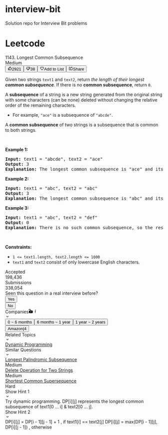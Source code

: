 # interview-bit
Solution repo for Interview Bit problems

# Leetcode

<div class="description__24sA"><div class="css-101rr4k"><div data-cy="question-title" class="css-v3d350">1143. Longest Common Subsequence</div><div class="css-10o4wqw"><div diff="medium" class="css-dcmtd5">Medium</div><button class="btn__r7r7 css-1rdgofi"><svg viewBox="0 0 24 24" width="1em" height="1em" class="icon__1Md2"><path fill-rule="evenodd" d="M7 19v-8H4v8h3zM7 9c0-.55.22-1.05.58-1.41L14.17 1l1.06 1.05c.27.27.44.65.44 1.06l-.03.32L14.69 8H21c1.1 0 2 .9 2 2v2c0 .26-.05.5-.14.73l-3.02 7.05C19.54 20.5 18.83 21 18 21H4a2 2 0 0 1-2-2v-8a2 2 0 0 1 2-2h3zm2 0v10h9l3-7v-2h-9l1.34-5.34L9 9z"></path></svg><span>2921</span></button><button class="btn__r7r7 css-1rdgofi"><svg viewBox="0 0 24 24" width="1em" height="1em" class="icon__1Md2"><path fill-rule="evenodd" d="M17 3v12c0 .55-.22 1.05-.58 1.41L9.83 23l-1.06-1.05c-.27-.27-.44-.65-.44-1.06l.03-.32.95-4.57H3c-1.1 0-2-.9-2-2v-2c0-.26.05-.5.14-.73l3.02-7.05C4.46 3.5 5.17 3 6 3h11zm-2 12V5H6l-3 7v2h9l-1.34 5.34L15 15zm2-2h3V5h-3V3h3a2 2 0 0 1 2 2v8a2 2 0 0 1-2 2h-3v-2z"></path></svg><span>38</span></button><button class="btn__r7r7 css-1rdgofi"><svg viewBox="0 0 24 24" width="1em" height="1em" class="icon__1Md2"><path fill-rule="evenodd" d="M16.5 3c-1.74 0-3.41.81-4.5 2.09C10.91 3.81 9.24 3 7.5 3 4.42 3 2 5.42 2 8.5c0 3.78 3.4 6.86 8.55 11.54L12 21.35l1.45-1.32C18.6 15.36 22 12.28 22 8.5 22 5.42 19.58 3 16.5 3zm-4.4 15.55l-.1.1-.1-.1C7.14 14.24 4 11.39 4 8.5 4 6.5 5.5 5 7.5 5c1.54 0 3.04.99 3.57 2.36h1.87C13.46 5.99 14.96 5 16.5 5c2 0 3.5 1.5 3.5 3.5 0 2.89-3.14 5.74-7.9 10.05z"></path></svg><span>Add to List</span></button><button class="btn__r7r7 css-1rdgofi"><svg viewBox="0 0 24 24" width="1em" height="1em" class="icon__1Md2"><path fill-rule="evenodd" d="M17 5V2l5 5h-9a2 2 0 0 0-2 2v8H9V9a4 4 0 0 1 4-4h4zm3 14V9h2v10a2 2 0 0 1-2 2H4a2 2 0 0 1-2-2V5a2 2 0 0 1 2-2h3v2H4v14h16z"></path></svg><span>Share</span></button></div></div><div class="content__u3I1 question-content__JfgR"><div><p>Given two strings <code>text1</code> and <code>text2</code>, return <em>the length of their longest <strong>common subsequence</strong>. </em>If there is no <strong>common subsequence</strong>, return <code>0</code>.</p>

<p>A <strong>subsequence</strong> of a string is a new string generated from the original string with some characters (can be none) deleted without changing the relative order of the remaining characters.</p>

<ul>
	<li>For example, <code>"ace"</code> is a subsequence of <code>"abcde"</code>.</li>
</ul>

<p>A <strong>common subsequence</strong> of two strings is a subsequence that is common to both strings.</p>

<p>&nbsp;</p>
<p><strong>Example 1:</strong></p>

<pre><strong>Input:</strong> text1 = "abcde", text2 = "ace" 
<strong>Output:</strong> 3  
<strong>Explanation:</strong> The longest common subsequence is "ace" and its length is 3.
</pre>

<p><strong>Example 2:</strong></p>

<pre><strong>Input:</strong> text1 = "abc", text2 = "abc"
<strong>Output:</strong> 3
<strong>Explanation:</strong> The longest common subsequence is "abc" and its length is 3.
</pre>

<p><strong>Example 3:</strong></p>

<pre><strong>Input:</strong> text1 = "abc", text2 = "def"
<strong>Output:</strong> 0
<strong>Explanation:</strong> There is no such common subsequence, so the result is 0.
</pre>

<p>&nbsp;</p>
<p><strong>Constraints:</strong></p>

<ul>
	<li><code>1 &lt;= text1.length, text2.length &lt;= 1000</code></li>
	<li><code>text1</code> and <code>text2</code> consist of only lowercase English characters.</li>
</ul>
</div></div><div style="position: relative;"><div class="css-q9155n"><div class="css-oqu510"><div class="css-y3si18">Accepted</div><div class="css-jkjiwi">198,436</div></div><div class="css-oqu510"><div class="css-y3si18">Submissions</div><div class="css-jkjiwi">338,054</div></div></div><div class="erd_scroll_detection_container erd_scroll_detection_container_animation_active" style="visibility: hidden; display: inline; width: 0px; height: 0px; z-index: -1; overflow: hidden; margin: 0px; padding: 0px;"><div dir="ltr" class="erd_scroll_detection_container" style="position: absolute; flex: 0 0 auto; overflow: hidden; z-index: -1; visibility: hidden; width: 100%; height: 100%; left: 0px; top: 0px;"><div class="erd_scroll_detection_container" style="position: absolute; flex: 0 0 auto; overflow: hidden; z-index: -1; visibility: hidden; inset: -11px -10px -10px -11px;"><div style="position: absolute; flex: 0 0 auto; overflow: scroll; z-index: -1; visibility: hidden; width: 100%; height: 100%;"><div style="position: absolute; left: 0px; top: 0px; width: 1137px; height: 71px;"></div></div><div style="position: absolute; flex: 0 0 auto; overflow: scroll; z-index: -1; visibility: hidden; width: 100%; height: 100%;"><div style="position: absolute; width: 200%; height: 200%;"></div></div></div></div></div></div><div class="header__28Cb"><div class="title__3BS7" data-size="md">Seen this question in a real interview before?</div><div class="btn-wrapper__19Tg"><button class="btn__1z2C btn-xs__3fYh btn-info__3EMF action-btn__DKeo" data-no-border="false"><div class="btn-content-container__2HVS"><span class="btn-content__2V4r">Yes</span></div></button></div><div class="btn-wrapper__19Tg"><button class="btn__1z2C btn-xs__3fYh btn-info__3EMF action-btn__DKeo" data-no-border="false"><div class="btn-content-container__2HVS"><span class="btn-content__2V4r">No</span></div></button></div></div><div class="css-isal7m"><div class="css-blecvm e5i1odf0"><div class="css-1jqueqk"><div class="header__2X5E">Companies<svg viewBox="0 0 1024 1024" width="1em" height="1em" class="icon__1Md2 unlock-icon__zqck"><path fill-rule="evenodd" d="M393.162 246.469c0-80.108-67.427-145.644-151.237-145.644-65.851 0-123.274 40.802-143.597 99.643a50.412 50.412 0 1 1-95.31-32.847C37.36 68.057 133.144 0 241.925 0c138.87 0 252.061 110.04 252.061 246.469v106.417h312.872c83.495 0 151.237 67.742 151.237 151.237v302.474c0 83.495-67.742 151.237-151.237 151.237H201.91A151.237 151.237 0 0 1 50.673 806.597V504.123c0-83.495 67.742-151.237 151.237-151.237h191.252zM493.75 557.686a78.77 78.77 0 1 0 0 157.539 78.77 78.77 0 0 0 0-157.539z"></path></svg><svg viewBox="0 0 24 24" width="1em" height="1em" class="icon__1Md2 info-icon__2U30"><path fill-rule="evenodd" d="M13.91 3.5c.436.031.795.187 1.075.468.28.28.421.63.421 1.052 0 .42-.14.771-.42 1.052-.281.28-.64.42-1.076.42-.437 0-.795-.14-1.076-.42-.28-.28-.42-.631-.42-1.052 0-.421.14-.772.42-1.052.28-.281.64-.437 1.076-.468zm-.374 4.77c.56 0 .85.233.865.7.015.468-.024.874-.117 1.217l-1.17 4.395c-.404 1.465-.576 2.385-.514 2.759.125.25.398.25.819 0 .42-.25.818-.5 1.192-.748l.047-.047c.062 0 .125.03.187.093l.187.328c.031.062 0 .124-.094.187L12.6 18.79c-.405.28-.966.507-1.683.678-.717.172-1.029-.35-.935-1.566.561-2.681 1.036-4.684 1.426-6.009.39-1.325.101-1.675-.865-1.052l-1.075.702c-.094.062-.156.085-.187.07-.032-.016-.078-.102-.14-.257L9 11.122c0-.031.047-.094.14-.187.094-.094.678-.522 1.754-1.286 1.075-.764 1.956-1.224 2.642-1.38z"></path></svg></div></div><svg viewBox="0 0 24 24" width="1em" height="1em" class="icon__1Md2 css-1ehpd12"><path fill-rule="evenodd" d="M16.59 8.59L12 13.17 7.41 8.59 6 10l6 6 6-6z"></path></svg></div><div class="css-1hky5w4"><span class="time-period-button-group__2HTV"><button class="time-period-button__3neY selected__1jx3">0 ~ 6 months</button><button class="time-period-button__3neY">6 months ~ 1 year</button><button class="time-period-button__3neY">1 year ~ 2 years</button></span><div class="company-tag-wrapper__1rBy"><a href="/company/amazon"><button class="btn__1z2C btn-xs__3fYh tag-btn__3sGH company-tag__23z7" data-no-border="false"><div class="btn-content-container__2HVS"><span class="btn-content__2V4r">Amazon</span><span class="separator__2KJB">|</span><span>4</span></div></button></a></div></div></div><div class="css-isal7m"><div class="css-blecvm e5i1odf0"><div class="css-1jqueqk"><div class="header__2RZv">Related Topics</div></div><svg viewBox="0 0 24 24" width="1em" height="1em" class="icon__1Md2 css-1ehpd12"><path fill-rule="evenodd" d="M16.59 8.59L12 13.17 7.41 8.59 6 10l6 6 6-6z"></path></svg></div><div class="css-1hky5w4"><a class="topic-tag__1jni" href="/tag/dynamic-programming/"><span data-size="xs" class="tag__24Rd">Dynamic Programming</span></a></div></div><div class="css-isal7m"><div class="css-blecvm e5i1odf0"><div class="css-1jqueqk"><div class="header__qVrK">Similar Questions</div></div><svg viewBox="0 0 24 24" width="1em" height="1em" class="icon__1Md2 css-1ehpd12"><path fill-rule="evenodd" d="M16.59 8.59L12 13.17 7.41 8.59 6 10l6 6 6-6z"></path></svg></div><div class="css-1hky5w4"><div class="question__25Pw"><a class="title__1kvt" href="/problems/longest-palindromic-subsequence/">Longest Palindromic Subsequence</a><div class="difficulty__ES5S">Medium</div></div><div class="question__25Pw"><a class="title__1kvt" href="/problems/delete-operation-for-two-strings/">Delete Operation for Two Strings</a><div class="difficulty__ES5S">Medium</div></div><div class="question__25Pw"><a class="title__1kvt" href="/problems/shortest-common-supersequence/">Shortest Common Supersequence </a><div class="difficulty__ES5S">Hard</div></div></div></div><div class="css-isal7m"><div class="css-blecvm e5i1odf0"><div class="css-1jqueqk"><div class="header__f9p6">Show Hint 1</div></div><svg viewBox="0 0 24 24" width="1em" height="1em" class="icon__1Md2 css-1ehpd12"><path fill-rule="evenodd" d="M16.59 8.59L12 13.17 7.41 8.59 6 10l6 6 6-6z"></path></svg></div><div class="css-1hky5w4"><div>Try dynamic programming. 
DP[i][j] represents the longest common subsequence of text1[0 ... i] &amp; text2[0 ... j].</div></div></div><div class="css-isal7m"><div class="css-blecvm e5i1odf0"><div class="css-1jqueqk"><div class="header__f9p6">Show Hint 2</div></div><svg viewBox="0 0 24 24" width="1em" height="1em" class="icon__1Md2 css-1ehpd12"><path fill-rule="evenodd" d="M16.59 8.59L12 13.17 7.41 8.59 6 10l6 6 6-6z"></path></svg></div><div class="css-1hky5w4"><div>DP[i][j] = DP[i - 1][j - 1] + 1 , if text1[i] == text2[j]
DP[i][j] = max(DP[i - 1][j], DP[i][j - 1]) , otherwise</div></div></div></div>